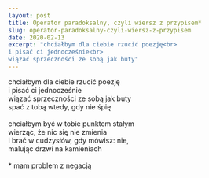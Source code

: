```yaml
---
layout: post
title: Operator paradoksalny, czyli wiersz z przypisem*
slug: operator-paradoksalny-czyli-wiersz-z-przypisem
date: 2020-02-13
excerpt: "chciałbym dla ciebie rzucić poezję<br>
i pisać ci jednocześnie<br>
wiązać sprzeczności ze sobą jak buty"
---
```

chciałbym dla ciebie rzucić poezję<br>
i pisać ci jednocześnie<br>
wiązać sprzeczności ze sobą jak buty<br>
spać z tobą wtedy, gdy nie śpię<br>
<br>
chciałbym być w tobie punktem stałym<br>
wierząc, że nic się nie zmienia<br>
i brać w cudzysłów, gdy mówisz: nie,<br>
malując drzwi na kamieniach<br>
<br>
\* mam problem z negacją
